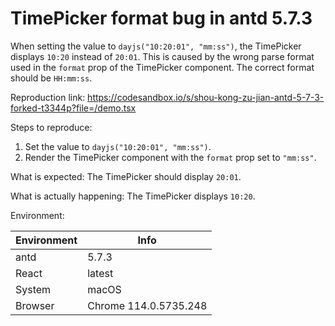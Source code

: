 # TimePicker format bug in antd 5.7.3

When setting the value to `dayjs("10:20:01", "mm:ss")`, the TimePicker displays `10:20` instead of `20:01`. This is caused by the wrong parse format used in the `format` prop of the TimePicker component. The correct format should be `HH:mm:ss`.

Reproduction link: <https://codesandbox.io/s/shou-kong-zu-jian-antd-5-7-3-forked-t3344p?file=/demo.tsx>

Steps to reproduce:

1. Set the value to `dayjs("10:20:01", "mm:ss")`.
2. Render the TimePicker component with the `format` prop set to `"mm:ss"`.

What is expected: The TimePicker should display `20:01`.

What is actually happening: The TimePicker displays `10:20`.

Environment:

| Environment | Info                  |
| ----------- | --------------------- |
| antd        | 5.7.3                 |
| React       | latest                |
| System      | macOS                 |
| Browser     | Chrome 114.0.5735.248 |

<!-- generated by ant-design-issue-helper. DO NOT REMOVE -->
